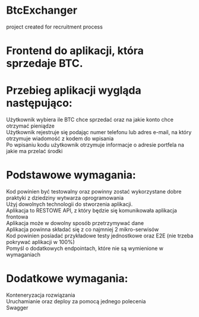 # BtcExchanger
project created for recruitment process 

# Frontend do aplikacji, która sprzedaje BTC.  

# Przebieg aplikacji wygląda następująco:  

  Użytkownik wybiera ile BTC chce sprzedać oraz na jakie konto chce otrzymać pieniądze  
  Użytkownik rejestruje się podając numer telefonu lub adres e-mail, na który otrzymuje wiadomość z kodem do wpisania  
  Po wpisaniu kodu użytkownik otrzymuje informacje o adresie portfela na jakie ma przelać środki  
    
# Podstawowe wymagania:  

  Kod powinien być testowalny oraz powinny zostać wykorzystane dobre praktyki z dziedziny wytwarza oprogramowania  
  Użyj dowolnych technologii do stworzenia aplikacji.  
  Aplikacja to RESTOWE API, z który będzie się komunikowała aplikacja frontowa  
  Aplikacja może w dowolny sposób przetrzymywać dane  
  Aplikacja powinna składać się z co najmniej 2 mikro-serwisów  
  Kod powinien posiadać przykładowe testy jednostkowe oraz E2E (nie trzeba pokrywać aplikacji w 100%)  
  Pomyśl o dodatkowych endpointach, które nie są wymienione w wymaganiach  

# Dodatkowe wymagania:  

  Konteneryzacja rozwiązania  
  Uruchamianie oraz deploy za pomocą jednego polecenia  
  Swagger  
